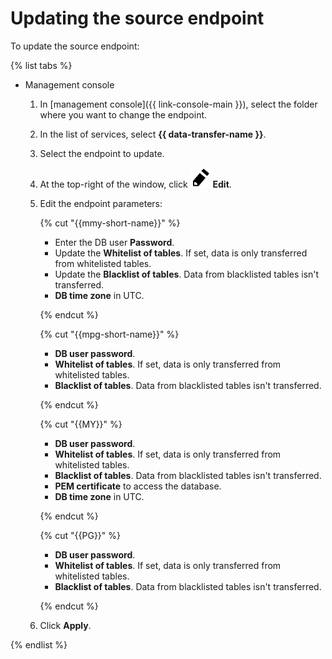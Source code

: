 # Updating the source endpoint

To update the source endpoint:

{% list tabs %}

- Management console

  1. In [management console]({{ link-console-main }}), select the folder where you want to change the endpoint.

  1. In the list of services, select **{{ data-transfer-name }}**.

  1. Select the endpoint to update.

  1. At the top-right of the window, click ![pencil](../../../_assets/pencil.svg) **Edit**.

  1. Edit the endpoint parameters:

      {% cut "{{mmy-short-name}}" %}
      - Enter the DB user **Password**.
      - Update the **Whitelist of tables**. If set, data is only transferred from whitelisted tables.
      - Update the **Blacklist of tables**. Data from blacklisted tables isn't transferred.
      - **DB time zone** in UTC.

      {% endcut %}

      {% cut "{{mpg-short-name}}" %}
      - **DB user password**.
      - **Whitelist of tables**. If set, data is only transferred from whitelisted tables.
      - **Blacklist of tables**. Data from blacklisted tables isn't transferred.

      {% endcut %}

      {% cut "{{MY}}" %}
      - **DB user password**.
      - **Whitelist of tables**. If set, data is only transferred from whitelisted tables.
      - **Blacklist of tables**. Data from blacklisted tables isn't transferred.
      - **PEM certificate** to access the database.
      - **DB time zone** in UTC.

      {% endcut %}

      {% cut "{{PG}}" %}
      - **DB user password**.
      - **Whitelist of tables**. If set, data is only transferred from whitelisted tables.
      - **Blacklist of tables**. Data from blacklisted tables isn't transferred.

      {% endcut %}

  1. Click **Apply**.

{% endlist %}

